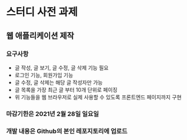 # 스터디 사전 과제

## 웹 애플리케이션 제작

### 요구사항
- 글 작성, 글 보기, 글 수정, 글 삭제 기능 필요
- 로그인 기능, 회원가입 기능
- 글 수정, 글 삭제는 해당 글 작성자만 가능
- 글 목록을 가장 최근 글 부터 10개 단위로 페이징
- 위 기능들을 웹 브라우저로 실제 사용할 수 있도록 프론트엔드 페이지까지 구현

### 마감기한은 2021년 2월 28일 일요일

### 개발 내용은 Github의 본인 레포지토리에 업로드